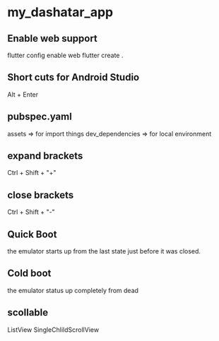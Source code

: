 # my_dashatar_app

## Enable web support
flutter config enable web
flutter create .

## Short cuts for Android Studio
Alt + Enter

## pubspec.yaml
assets => for import things
dev_dependencies =>  for local environment

## expand brackets
Ctrl + Shift + "+"

## close brackets 
Ctrl + Shift + "-"

## Quick Boot
the emulator starts up from the last state just before it was closed.

## Cold boot
the emulator status up completely from dead  

## scollable
ListView
SingleChlildScrollView